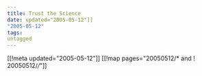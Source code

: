 ```yaml
---
title: Trust the Science
date: updated="2005-05-12"]]
"2005-05-12"
tags:
untagged
---
```

[[!meta updated="2005-05-12"]]
[[!map pages="20050512/* and ! 20050512/*/*"]]
